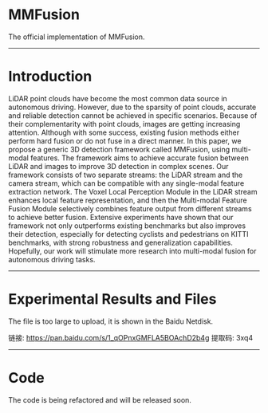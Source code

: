 # MMFusion
The official implementation of MMFusion.

---
# Introduction
  LiDAR point clouds have become the most common data source in autonomous driving. However, due to the sparsity of point clouds, accurate and reliable detection cannot be achieved in specific scenarios. Because of their complementarity with point clouds, images are getting increasing attention. Although with some success, existing fusion methods either perform hard fusion or do not fuse in a direct manner. In this paper, we propose a generic 3D detection framework called MMFusion, using multi-modal features. The framework aims to achieve accurate fusion between LiDAR and images to improve 3D detection in complex scenes. Our framework consists of two separate streams: the LiDAR stream and the camera stream, which can be compatible with any single-modal feature extraction network. The Voxel Local Perception Module in the LiDAR stream enhances local feature representation, and then the Multi-modal Feature Fusion Module selectively combines feature output from different streams to achieve better fusion. Extensive experiments have shown that our framework not only outperforms existing benchmarks but also improves their detection, especially for detecting cyclists and pedestrians on KITTI benchmarks, with strong robustness and generalization capabilities. Hopefully, our work will stimulate more research into multi-modal fusion for autonomous driving tasks. 

---

# Experimental Results and Files
The file is too large to upload, it is shown in the Baidu Netdisk.

链接: https://pan.baidu.com/s/1_qOPnxGMFLA5BOAchD2b4g 提取码: 3xq4 

---

# Code
The code is being refactored and will be released soon.
  
